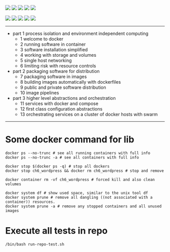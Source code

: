 ![](https://img.shields.io/badge/language-shell-blue)
![](https://img.shields.io/badge/technology-docker,%20dockerfile,%20swarm-blue)
![](https://img.shields.io/badge/development%20year-2019-orange)
![](https://img.shields.io/badge/contributor-shijian%20su-purple)
![](https://img.shields.io/badge/license-MIT-lightgrey)

![](https://img.shields.io/github/languages/top/shijiansu/docker-book-2019-docker-in-action-2nd)
![](https://img.shields.io/github/languages/count/shijiansu/docker-book-2019-docker-in-action-2nd)
![](https://img.shields.io/github/languages/code-size/shijiansu/docker-book-2019-docker-in-action-2nd)
![](https://img.shields.io/github/repo-size/shijiansu/docker-book-2019-docker-in-action-2nd)
![](https://img.shields.io/github/last-commit/shijiansu/docker-book-2019-docker-in-action-2nd?color=red)

--------------------------------------------------------------------------------

- part 1 process isolation and environment independent computing
  - 1 welcome to docker
  - 2 running software in container
  - 3 software installation simplified
  - 4 working with storage and volumes
  - 5 single host networking
  - 6 limiting risk with resource controls
- part 2 packaging software for distribution
  - 7 packaging software in images
  - 8 building images automatically with dockerfiles
  - 9 public and private software distribution
  - 10 image pipelines
- part 3 higher level abstractions and orchestration
  - 11 services with docker and compose
  - 12 first class configuration abstractions
  - 13 orchestrating services on a cluster of docker hosts with swarm

--------------------------------------------------------------------------------

# Some docker command for lib

```shell script
docker ps --no-trunc # see all running containers with full info
docker ps --no-trunc -a # see all containers with full info

docker stop $(docker ps -q) # stop all dockers
docker stop ch6_wordpress && docker rm ch6_wordpress # stop and remove

docker container rm -vf ch6_wordpress # forced kill and also clean volumes

docker system df # show used space, similar to the unix tool df
docker system prune # remove all dangling ((not associated with a container)) resources.
docker system prune -a # remove any stopped containers and all unused images
```

# Execute all tests in repo

`/bin/bash run-repo-test.sh`
